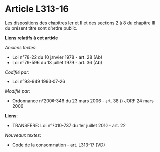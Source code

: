 # Article L313-16

Les dispositions des chapitres Ier et II et des sections 2 à 8 du chapitre III du présent titre sont d'ordre public.

**Liens relatifs à cet article**

_Anciens textes_:

  - Loi n°78-22 du 10 janvier 1978 - art. 28 (Ab)
  - Loi n°79-596 du 13 juillet 1979 - art. 36 (Ab)

_Codifié par_:

  - Loi n°93-949 1993-07-26

_Modifié par_:

  - Ordonnance n°2006-346 du 23 mars 2006 - art. 38 () JORF 24 mars 2006

**Liens**:

  - TRANSFERE: Loi n°2010-737 du 1er juillet 2010 - art. 22

_Nouveaux textes_:

  - Code de la consommation - art. L313-17 (VD)
